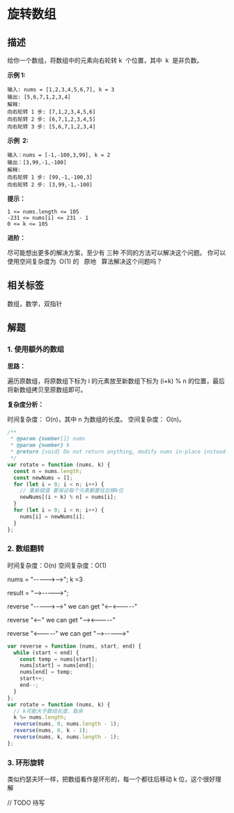 # 旋转数组

## 描述

给你一个数组，将数组中的元素向右轮转 k  个位置，其中  k  是非负数。

**示例 1:**

```
输入: nums = [1,2,3,4,5,6,7], k = 3
输出: [5,6,7,1,2,3,4]
解释:
向右轮转 1 步: [7,1,2,3,4,5,6]
向右轮转 2 步: [6,7,1,2,3,4,5]
向右轮转 3 步: [5,6,7,1,2,3,4]
```

**示例  2:**

```
输入：nums = [-1,-100,3,99], k = 2
输出：[3,99,-1,-100]
解释:
向右轮转 1 步: [99,-1,-100,3]
向右轮转 2 步: [3,99,-1,-100]
```

**提示：**

```
1 <= nums.length <= 105
-231 <= nums[i] <= 231 - 1
0 <= k <= 105
```

**进阶：**

尽可能想出更多的解决方案，至少有 三种 不同的方法可以解决这个问题。
你可以使用空间复杂度为  O(1) 的   原地   算法解决这个问题吗？

## 相关标签

数组，数学，双指针

## 解题

### 1. 使用额外的数组

**思路：**

遍历原数组，将原数组下标为 i 的元素放至新数组下标为 (i+k) % n 的位置，最后将新数组拷贝至原数组即可。


**复杂度分析：**

时间复杂度： O(n)，其中 n 为数组的长度。
空间复杂度： O(n)。

```js
/**
 * @param {number[]} nums
 * @param {number} k
 * @return {void} Do not return anything, modify nums in-place instead.
 */
var rotate = function (nums, k) {
  const n = nums.length;
  const newNums = [];
  for (let i = 0; i < n; i++) {
    // 重新赋值 要保证每个元素都要往后移k位
    newNums[(i + k) % n] = nums[i];
  }
  for (let i = 0; i < n; i++) {
    nums[i] = newNums[i];
  }
};
```

### 2. 数组翻转

时间复杂度：O(n)
空间复杂度：O(1)

nums = "----->-->"; k =3

result = "-->----->";

reverse "----->-->" we can get "<--<-----"

reverse "<--" we can get "--><-----"

reverse "<-----" we can get "-->----->"

```js
var reverse = function (nums, start, end) {
  while (start < end) {
    const temp = nums[start];
    nums[start] = nums[end];
    nums[end] = temp;
    start++;
    end--;
  }
};
var rotate = function (nums, k) {
  // k可能大于数组长度，取余
  k %= nums.length;
  reverse(nums, 0, nums.length - 1);
  reverse(nums, 0, k - 1);
  reverse(nums, k, nums.length - 1);
};
```

### 3. 环形旋转

类似约瑟夫环一样，把数组看作是环形的，每一个都往后移动 k 位，这个很好理解

// TODO 待写
